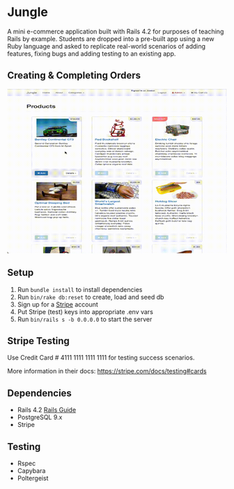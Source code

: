 # Jungle

A mini e-commerce application built with Rails 4.2 for purposes of teaching Rails by example. Students are dropped into a pre-built app using a new Ruby language and asked to replicate real-world scenarios of adding features, fixing bugs and adding testing to an existing app.

## Creating & Completing Orders

![Creating & Completing Orders](https://github.com/woobrendan/Jungle-Rails/blob/master/public/docs/Jungle_Order.gif)

## Setup

1. Run `bundle install` to install dependencies
2. Run `bin/rake db:reset` to create, load and seed db
3. Sign up for a [Stripe](https://stripe.com/en-gb-ca) account
4. Put Stripe (test) keys into appropriate .env vars
5. Run `bin/rails s -b 0.0.0.0` to start the server

## Stripe Testing

Use Credit Card # 4111 1111 1111 1111 for testing success scenarios.

More information in their docs: <https://stripe.com/docs/testing#cards>

## Dependencies

- Rails 4.2 [Rails Guide](http://guides.rubyonrails.org/v4.2/)
- PostgreSQL 9.x
- Stripe

## Testing

- Rspec
- Capybara
- Poltergeist
